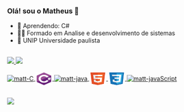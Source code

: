 ### Olá! sou o Matheus 👋

- 🌱 Aprendendo: C#
- 🧑‍🎓 Formado em Analise e desenvolvimento de sistemas
- 🏫 UNIP Universidade paulista

##

<div>
  <a href="https://github.com/rafaballerini">
  <img height="180em" src="https://github-readme-stats.vercel.app/api?username=mattheeus133&show_icons=true&theme=chartreuse-dark&include_all_commits=true&count_private=true"/>
  <img height="180em" src="https://github-readme-stats.vercel.app/api/top-langs/?username=mattheeus133&layout=compact&langs_count=7&theme=chartreuse-dark"/>
</div>
  
  <div style="display: inline_block"><br>
  <img align="center" alt="matt-C" height="30" width="40" src="https://cdn.jsdelivr.net/gh/devicons/devicon/icons/c/c-original.svg">
  <img align="center" alt="matt-Csharp" height="30" width="40" src="https://raw.githubusercontent.com/devicons/devicon/master/icons/csharp/csharp-original.svg">
  <img align="center" alt="matt-java" height="30" width="40" src="https://cdn.jsdelivr.net/gh/devicons/devicon/icons/java/java-original-wordmark.svg">
  <img align="center" alt="matt-HTML" height="30" width="40" src="https://raw.githubusercontent.com/devicons/devicon/master/icons/html5/html5-original.svg">
  <img align="center" alt="matt-CSS" height="30" width="40" src="https://raw.githubusercontent.com/devicons/devicon/master/icons/css3/css3-original.svg">
  <img align="center" alt="matt-javaScript" height="30" width="40" src="https://cdn.jsdelivr.net/gh/devicons/devicon/icons/javascript/javascript-original.svg">
 </div>
  
  ##

  <div> 
  <a href="https://www.linkedin.com/in/matheus-barbosa-de-oliveira-23201337/" target="_blank"><img src="https://img.shields.io/badge/-LinkedIn-%230077B5?style=for-the-badge&logo=linkedin&logoColor=white" target="_blank"></a> 
 </div>
